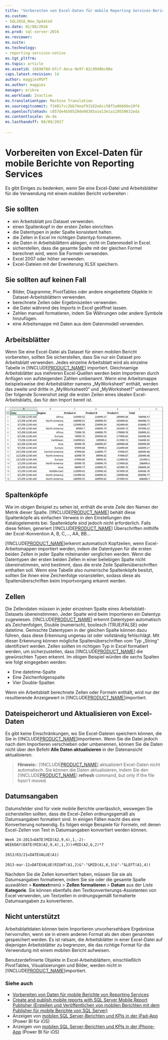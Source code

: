 ```yaml
---
title: "Vorbereiten von Excel-Daten für mobile Reporting Services-Berichte | Microsoft Docs"
ms.custom:
- SQL2016_New_Updated
ms.date: 02/08/2016
ms.prod: sql-server-2016
ms.reviewer: 
ms.suite: 
ms.technology:
- reporting-services-native
ms.tgt_pltfrm: 
ms.topic: article
ms.assetid: 16698f8d-bfc7-4eca-9e97-82c99d8bc08e
caps.latest.revision: 14
author: maggiesMSFT
ms.author: maggies
manager: erikre
ms.workload: Inactive
ms.translationtype: Machine Translation
ms.sourcegitcommit: f3481fcc2bb74eaf93182e6cc58f5a06666e10f4
ms.openlocfilehash: c057de4b56529de08385a1e13e1a119550632eda
ms.contentlocale: de-de
ms.lasthandoff: 08/09/2017

---
```

# <a name="prepare-excel-data-for-reporting-services-mobile-reports"></a>Vorbereiten von Excel-Daten für mobile Berichte von Reporting Services
  
Es gibt Einiges zu bedenken, wenn Sie eine Excel-Datei und Arbeitsblätter für die Verwendung mit einem mobilen Bericht vorbereiten :  
  
## <a name="do"></a>Sie sollten  
  
- ein Arbeitsblatt pro Dataset verwenden.  
- einen Spaltenkopf in der ersten Zeilen einrichten.  
- die Datentypen in jeder Spalte konsistent halten.  
- die Zellen in Excel im richtigen Datentyp formatieren.  
- die Daten in Arbeitsblättern ablegen, nicht im Datenmodell in Excel.  
- sicherstellen, dass die gesamte Spalte mit der gleichen Formel berechnet wird, wenn Sie Formeln verwenden.  
- Excel 2007 oder höher verwenden.  
- Excel-Dateien mit der Erweiterung XLSX speichern.  
          
## <a name="dont"></a>Sie sollten auf keinen Fall  
  
- Bilder, Diagramme, PivotTables oder andere eingebettete Objekte in Dataset-Arbeitsblättern verwenden.  
- berechnete Zeilen oder Ergebniszeilen verwenden.  
- die Datei während des Imports in Excel geöffnet lassen.  
- Zahlen manuell formatieren, indem Sie Währungen oder andere Symbole hinzufügen.  
- eine Arbeitsmappe mit Daten aus dem Datenmodell verwenden.  
  
## <a name="worksheets"></a>Arbeitsblätter  
          
Wenn Sie eine Excel-Datei als Dataset für einen mobilen Bericht vorbereiten, sollten Sie sicherstellen, dass Sie nur ein Dataset pro Arbeitsblatt verwenden. Jedes einzelne Arbeitsblatt wird als einzelne Tabelle in [!INCLUDE[PRODUCT_NAME](../../includes/ss-mobilereptpub-short.md)] importiert. Gleichnamige Arbeitsblätter aus mehreren Excel-Quellen werden beim Importieren durch Anfügen von aufsteigenden Zahlen umbenannt. Wenn eine Arbeitsmappe beispielsweise drei Arbeitsblätter namens „MyWorksheet“ enthält, werden das zweite und dritte in „MyWorksheet0“ und „MyWorksheet1“ umbenannt. Der folgende Screenshot zeigt die ersten Zeilen eines idealen Excel-Arbeitsblatts, das für den Import bereit ist.  
  
![SS_MRP_ExcelDataSheet](../../reporting-services/mobile-reports/media/ss-mrp-exceldatasheet.png)  
          
## <a name="column-headers"></a>Spaltenköpfe  
  
Wie im obigen Beispiel zu sehen ist, enthält die erste Zeile den Namen der Metrik dieser Spalte. [!INCLUDE[PRODUCT_NAME](../../includes/ss-mobilereptpub-short.md)] behält diese Spaltenköpfe als einfachen Verweis in den Einstellungen des Katalogelements bei. Spaltenköpfe sind jedoch nicht erforderlich. Falls diese fehlen, generiert [!INCLUDE[PRODUCT_NAME](../../includes/ss-mobilereptpub-short.md)] Überschriften mithilfe der Excel-Konvention A, B, C,..., AA, BB...  
  
[!INCLUDE[PRODUCT_NAME](../../includes/ss-mobilereptpub-short.md)]erkennt automatisch Kopfzeilen, wenn Excel-Arbeitsmappen importiert werden, indem die Datentypen für die ersten beiden Zellen in jeder Spalte miteinander verglichen werden. Wenn die Datentypen der ersten beiden Zellen in einer beliebigen Spalte nicht übereinstimmen, wird bestimmt, dass die erste Zeile Spaltenüberschriften enthalten soll. Wenn eine Tabelle also numerische Spaltenköpfe besitzt, sollten Sie ihnen eine Zeichenfolge voranstellen, sodass diese als Spaltenüberschriften beim Importvorgang erkannt werden.  
  
## <a name="cells"></a>Zellen  
  
Die Zellendaten müssen in jeder einzelnen Spalte eines Arbeitsblatt-Datasets übereinstimmen. Jeder Spalte wird beim Importieren ein Datentyp zugewiesen. [!INCLUDE[PRODUCT_NAME](../../includes/ss-mobilereptpub-short.md)] erkennt Datentypen automatisch als Zeichenfolgen, Double (numerisch), boolesch (TRUE/FALSE) oder datetime. Gemischte Datentypen in der gleichen Spalte können dazu führen, dass diese Erkennung ungenau ist oder vollständig fehlschlägt. Mit dieser Erkennung können mögliche Spaltenüberschriften vom Typ „String“ identifiziert werden. Zellen sollten im richtigen Typ in Excel formatiert werden, um sicherzustellen, dass [!INCLUDE[PRODUCT_NAME](../../includes/ss-mobilereptpub-short.md)] die gewünschten Typen erkennt. Im obigen Beispiel würden die sechs Spalten wie folgt eingegeben werden:  
*  Eine datetime-Spalte  
*  Eine Zeichenfolgenspalte  
*  Vier Double-Spalten  
  
Wenn ein Arbeitsblatt berechnete Zellen oder Formeln enthält, wird nur der resultierende Anzeigewert in [!INCLUDE[PRODUCT_NAME](../../includes/ss-mobilereptpub-short.md)]importiert.  
  
## <a name="file-location-and-refreshing-excel-data"></a>Dateispeicherort und Aktualisieren von Excel-Daten  
  
Es gibt keine Einschränkungen, wo Sie Excel-Dateien speichern können, die Sie in [!INCLUDE[PRODUCT_NAME](../../includes/ss-mobilereptpub-short.md)]importieren. Wenn Sie die Datei jedoch nach dem Importieren verschieben oder umbenennen, können Sie die Daten nicht über den Befehl **Alle Daten aktualisieren** in der Datenansicht aktualisieren.   
  
>**Hinweis:**: [!INCLUDE[PRODUCT_NAME](../../includes/ss-mobilereptpub-short.md)] aktualisiert Excel-Daten nicht automatisch. Sie können die Daten aktualisieren, indem Sie den [!INCLUDE[PRODUCT_NAME](../../includes/ss-mobilereptpub-short.md)] **refresh** command, but only if the file hasn't moved.  
  
## <a name="dates"></a>Datumsangaben  
  
Datumsfelder sind für viele mobile Berichte unerlässlich, weswegen Sie sicherstellen sollten, dass die Excel-Zellen ordnungsgemäß als Datumsangaben formatiert sind. In einigen Fällen macht dies eine Konvertierung notwendig. Es folgen einige Beispiele für Formeln, mit denen Excel-Zellen von Text in Datumsangaben konvertiert werden können.  
  
    Week 24-2013=DATE(MID(A2,9,4),1,-2)-WEEKDAY(DATE(MID(A2,9,4),1,3))+MID(A2,6,2)*7  
  
    2013/03/21=DATEVALUE(A1)  
  
    2013-mar-12=DATEVALUE(RIGHT(A1,2)&"-"&MID(A1,6,3)&"-"&LEFT(A1,4))  
  
Nachdem Sie die Zellen konvertiert haben, müssen Sie sie als Datumsangaben formatieren, indem Sie sie oder die gesamte Spalte auswählen > **Kontext**menü > **Zellen formatieren** > **Datum** aus der Liste **Kategorie**. Sie können ebenfalls den Textkonvertierungs-Assistenten von Excel verwenden, um Textzellen in ordnungsgemäß formatierte Datumsangaben zu konvertieren.  
  
## <a name="unsupported"></a>Nicht unterstützt  
  
Arbeitsblattdaten können beim Importieren unvorhersehbare Ergebnisse hervorrufen, wenn sie in einem anderen Format als den oben genannten gespeichert werden. Es ist ratsam, die Arbeitsblätter in einer Excel-Datei auf diejenigen Arbeitsblätter zu begrenzen, die das richtige Format für die Verwendung mit einem mobilen Bericht aufweisen.  
  
Benutzerdefinierte Objekte in Excel-Arbeitsblättern, einschließlich PivotTables, Visualisierungen und Bilder, werden nicht in [!INCLUDE[PRODUCT_NAME](../../includes/ss-mobilereptpub-short.md)]importiert.  
  
### <a name="see-also"></a>Siehe auch  
- [Vorbereiten von Daten für mobile Berichte von Reporting Services](../../reporting-services/mobile-reports/prepare-data-for-reporting-services-mobile-reports.md)  
- [Create and publish mobile reports with SQL Server Mobile Report Publisher (Erstellen und Veröffentlichen von mobilen Berichten mit dem Publisher für mobile Berichte von SQL Server)](../../reporting-services/mobile-reports/create-mobile-reports-with-sql-server-mobile-report-publisher.md)  
-  Anzeigen von [mobilen SQL Server-Berichten und KPIs in der iPad-App](https://pbiwebprod-docs.azurewebsites.net/en-us/documentation/powerbi-mobile-ipad-kpis-mobile-reports)  (Power BI für iOS)  
-  Anzeigen von [mobilen SQL Server-Berichten und KPIs in der iPhone-App](https://pbiwebprod-docs.azurewebsites.net/en-us/documentation/powerbi-mobile-iphone-kpis-mobile-reports) (Power BI für iOS)  
  
  
  
  
  
  
  


